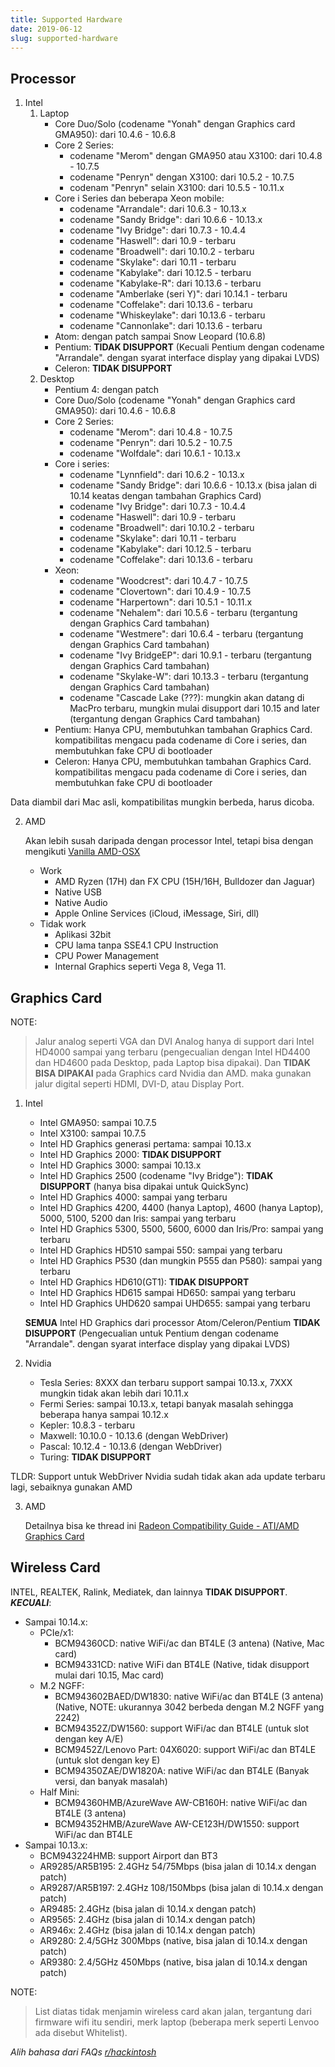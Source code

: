 ```yaml
---
title: Supported Hardware
date: 2019-06-12
slug: supported-hardware
---
```


## Processor
1. Intel
   1. Laptop
      - Core Duo/Solo (codename "Yonah" dengan Graphics card GMA950): dari 10.4.6 - 10.6.8
      - Core 2 Series:
        - codename "Merom" dengan GMA950 atau X3100: dari 10.4.8 - 10.7.5
        - codename "Penryn" dengan X3100: dari 10.5.2 - 10.7.5
        - codenam "Penryn" selain X3100: dari 10.5.5 - 10.11.x
      - Core i Series dan beberapa Xeon mobile:
        - codename "Arrandale": dari 10.6.3 - 10.13.x
        - codename "Sandy Bridge": dari 10.6.6 - 10.13.x
        - codename "Ivy Bridge": dari 10.7.3 - 10.4.4
        - codename "Haswell": dari 10.9 - terbaru
        - codename "Broadwell": dari 10.10.2 - terbaru
        - codename "Skylake": dari 10.11 - terbaru
        - codename "Kabylake": dari 10.12.5 - terbaru
        - codename "Kabylake-R": dari 10.13.6 - terbaru
        - codename "Amberlake (seri Y)": dari 10.14.1 - terbaru
        - codename "Coffelake": dari 10.13.6 - terbaru
        - codename "Whiskeylake": dari 10.13.6 - terbaru
        - codename "Cannonlake": dari 10.13.6 - terbaru
      - Atom: dengan patch sampai Snow Leopard (10.6.8)
      - Pentium: **TIDAK DISUPPORT** (Kecuali Pentium dengan codename "Arrandale". dengan syarat interface display yang dipakai LVDS)
      - Celeron: **TIDAK DISUPPORT**
   2. Desktop
      - Pentium 4: dengan patch
      - Core Duo/Solo (codename "Yonah" dengan Graphics card GMA950): dari 10.4.6 - 10.6.8
      - Core 2 Series:
        - codename "Merom": dari 10.4.8 - 10.7.5
        - codename "Penryn": dari 10.5.2 - 10.7.5
        - codename "Wolfdale": dari 10.6.1 - 10.13.x
      - Core i series:
        - codename "Lynnfield": dari 10.6.2 - 10.13.x
        - codename "Sandy Bridge": dari 10.6.6 - 10.13.x (bisa jalan di 10.14 keatas dengan tambahan Graphics Card)
        - codename "Ivy Bridge": dari 10.7.3 - 10.4.4
        - codename "Haswell": dari 10.9 - terbaru
        - codename "Broadwell": dari 10.10.2 - terbaru
        - codename "Skylake": dari 10.11 - terbaru
        - codename "Kabylake": dari 10.12.5 - terbaru
        - codename "Coffelake": dari 10.13.6 - terbaru
      - Xeon:
        - codename "Woodcrest": dari 10.4.7 - 10.7.5
        - codename "Clovertown": dari 10.4.9 - 10.7.5
        - codename "Harpertown": dari 10.5.1 - 10.11.x
        - codename "Nehalem": dari 10.5.6 - terbaru (tergantung dengan Graphics Card tambahan)
        - codename "Westmere": dari 10.6.4 - terbaru (tergantung dengan Graphics Card tambahan)
        - codename "Ivy BridgeEP": dari 10.9.1 - terbaru (tergantung dengan Graphics Card tambahan)
        - codename "Skylake-W": dari 10.13.3 - terbaru (tergantung dengan Graphics Card tambahan)
        - codename "Cascade Lake (???): mungkin akan datang di MacPro terbaru, mungkin mulai disupport dari 10.15 and later (tergantung dengan Graphics Card tambahan)
      - Pentium: Hanya CPU, membutuhkan tambahan Graphics Card. kompatibilitas mengacu pada codename di Core i series, dan membutuhkan fake CPU di bootloader
      - Celeron: Hanya CPU, membutuhkan tambahan Graphics Card. kompatibilitas mengacu pada codename di Core i series, dan membutuhkan fake CPU di bootloader
  
  Data diambil dari Mac asli, kompatibilitas mungkin berbeda, harus dicoba.

2. AMD

   Akan lebih susah daripada dengan processor Intel, tetapi bisa dengan mengikuti [Vanilla AMD-OSX](https://vanilla.amd-osx.com)
   - Work
     - AMD Ryzen (17H) dan FX CPU (15H/16H, Bulldozer dan Jaguar)
     - Native USB
     - Native Audio
     - Apple Online Services (iCloud, iMessage, Siri, dll)
   - Tidak work
     - Aplikasi 32bit
     - CPU lama tanpa SSE4.1 CPU Instruction
     - CPU Power Management
     - Internal Graphics seperti Vega 8, Vega 11.


## Graphics Card

NOTE:
> Jalur analog seperti VGA dan DVI Analog hanya di support dari Intel HD4000 sampai yang terbaru (pengecualian dengan Intel HD4400 dan HD4600 pada Desktop, pada Laptop bisa dipakai). Dan **TIDAK BISA DIPAKAI** pada Graphics card Nvidia dan AMD. maka gunakan jalur digital seperti HDMI, DVI-D, atau Display Port.

1. Intel
   - Intel GMA950: sampai 10.7.5
   - Intel X3100: sampai 10.7.5
   - Intel HD Graphics generasi pertama: sampai 10.13.x
   - Intel HD Graphics 2000: **TIDAK DISUPPORT**
   - Intel HD Graphics 3000: sampai 10.13.x
   - Intel HD Graphics 2500 (codename "Ivy Bridge"): **TIDAK DISUPPORT** (hanya bisa dipakai untuk QuickSync)
   - Intel HD Graphics 4000: sampai yang terbaru
   - Intel HD Graphics 4200, 4400 (hanya Laptop), 4600 (hanya Laptop), 5000, 5100, 5200 dan Iris: sampai yang terbaru
   - Intel HD Graphics 5300, 5500, 5600, 6000 dan Iris/Pro: sampai yang terbaru
   - Intel HD Graphics HD510 sampai 550: sampai yang terbaru
   - Intel HD Graphics P530 (dan mungkin P555 dan P580): sampai yang terbaru
   - Intel HD Graphics HD610(GT1): **TIDAK DISUPPORT**
   - Intel HD Graphics HD615 sampai HD650: sampai yang terbaru
   - Intel HD Graphics UHD620 sampai UHD655: sampai yang terbaru
   
   **SEMUA** Intel HD Graphics dari processor Atom/Celeron/Pentium **TIDAK DISUPPORT** (Pengecualian untuk Pentium dengan codename "Arrandale". dengan syarat interface display yang dipakai LVDS)

2. Nvidia
   - Tesla Series: 8XXX dan terbaru support sampai 10.13.x, 7XXX mungkin tidak akan lebih dari 10.11.x
   - Fermi Series: sampai 10.13.x, tetapi banyak masalah sehingga beberapa hanya sampai 10.12.x
   - Kepler: 10.8.3 - terbaru
   - Maxwell: 10.10.0 - 10.13.6 (dengan WebDriver)
   - Pascal: 10.12.4 - 10.13.6 (dengan WebDriver)
   - Turing: **TIDAK DISUPPORT**

  TLDR: Support untuk WebDriver Nvidia sudah tidak akan ada update terbaru lagi, sebaiknya gunakan AMD

3. AMD

    Detailnya bisa ke thread ini [Radeon Compatibility Guide - ATI/AMD Graphics Card](https://www.tonymacx86.com/threads/radeon-compatibility-guide-ati-amd-graphics-cards.171291/)
    <!-- TODO: alih bahasa dan sesuaikan dengan format diatas dan tambah beberapa card yang belum di cover diatas -->


## Wireless Card

INTEL, REALTEK, Ralink, Mediatek, dan lainnya **TIDAK DISUPPORT**. ***KECUALI***:
- Sampai 10.14.x:
  - PCIe/x1: 
    - BCM94360CD: native WiFi/ac dan BT4LE (3 antena) (Native, Mac card)
    - BCM94331CD: native WiFi dan BT4LE (Native, tidak disupport mulai dari 10.15, Mac card)
  - M.2 NGFF:
    - BCM943602BAED/DW1830: native WiFi/ac dan BT4LE (3 antena) (Native, NOTE: ukurannya 3042 berbeda dengan M.2 NGFF yang 2242)
    - BCM94352Z/DW1560: support WiFi/ac dan BT4LE (untuk slot dengan key A/E)
    - BCM9452Z/Lenovo Part: 04X6020: support WiFi/ac dan BT4LE (untuk slot dengan key E)
    - BCM94350ZAE/DW1820A: native WiFi/ac dan BT4LE (Banyak versi, dan banyak masalah)
  - Half Mini: 
    - BCM94360HMB/AzureWave AW-CB160H: native WiFi/ac dan BT4LE (3 antena)
    - BCM94352HMB/AzureWave AW-CE123H/DW1550: support WiFi/ac dan BT4LE
- Sampai 10.13.x:
  - BCM943224HMB: support Airport dan BT3
  - AR9285/AR5B195: 2.4GHz 54/75Mbps (bisa jalan di 10.14.x dengan patch)
  - AR9287/AR5B197: 2.4GHz 108/150Mbps (bisa jalan di 10.14.x dengan patch)
  - AR9485: 2.4GHz (bisa jalan di 10.14.x dengan patch)
  - AR9565: 2.4GHz (bisa jalan di 10.14.x dengan patch)
  - AR946x: 2.4GHz (bisa jalan di 10.14.x dengan patch)
  - AR9280: 2.4/5GHz 300Mbps (native, bisa jalan di 10.14.x dengan patch)
  - AR9380: 2.4/5GHz 450Mbps (native, bisa jalan di 10.14.x dengan patch)

NOTE:
> List diatas tidak menjamin wireless card akan jalan, tergantung dari firmware wifi itu sendiri, merk laptop (beberapa merk seperti Lenvoo ada disebut Whitelist).

*Alih bahasa dari FAQs [r/hackintosh](https://www.reddit.com/r/hackintosh/wiki/faq)*